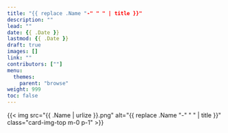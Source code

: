 ```yaml
---
title: "{{ replace .Name "-" " " | title }}"
description: ""
lead: ""
date: {{ .Date }}
lastmod: {{ .Date }}
draft: true
images: []
link: ""
contributors: [""]
menu:
  themes:
    parent: "browse"
weight: 999
toc: false
---
```


<div class="card my-3">
  {{< img src="{{ .Name | urlize }}.png" alt="{{ replace .Name "-" " " | title }}" class="card-img-top m-0 p-1" >}}
</div>
